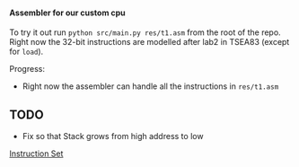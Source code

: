 #### Assembler for our custom cpu
To try it out run `python src/main.py res/t1.asm` from the root of the repo.
Right now the 32-bit instructions are modelled after lab2 in TSEA83 (except for `load`).

Progress:
* Right now the assembler can handle all the instructions in `res/t1.asm`


## TODO 
* Fix so that Stack grows from high address to low


[Instruction Set](https://docs.google.com/document/d/1ifDim_7zJk_YUjTFmD8vfV7TSoW3sWbZ33SN53SA7Xw/edit#heading=h.esqd8f5jqki5)